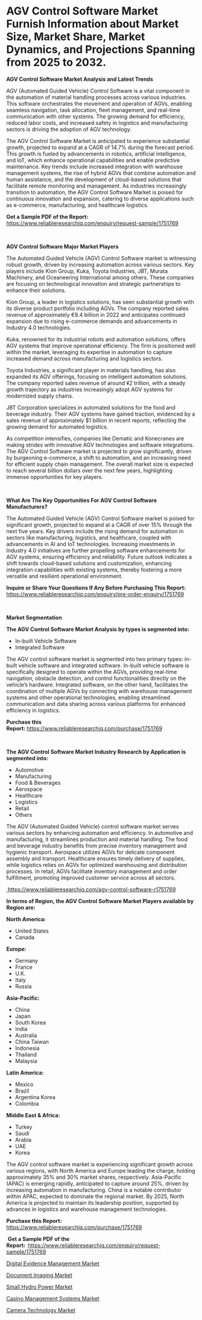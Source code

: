 <p><h1>AGV Control Software Market Furnish Information about Market Size, Market Share, Market Dynamics, and Projections Spanning from 2025 to 2032.</h1></p><p><strong>AGV Control Software Market Analysis and Latest Trends</strong></p>
<p><p>AGV (Automated Guided Vehicle) Control Software is a vital component in the automation of material handling processes across various industries. This software orchestrates the movement and operation of AGVs, enabling seamless navigation, task allocation, fleet management, and real-time communication with other systems. The growing demand for efficiency, reduced labor costs, and increased safety in logistics and manufacturing sectors is driving the adoption of AGV technology.</p><p>The AGV Control Software Market is anticipated to experience substantial growth, projected to expand at a CAGR of 14.7% during the forecast period. This growth is fueled by advancements in robotics, artificial intelligence, and IoT, which enhance operational capabilities and enable predictive maintenance. Key trends include increased integration with warehouse management systems, the rise of hybrid AGVs that combine automation and human assistance, and the development of cloud-based solutions that facilitate remote monitoring and management. As industries increasingly transition to automation, the AGV Control Software Market is poised for continuous innovation and expansion, catering to diverse applications such as e-commerce, manufacturing, and healthcare logistics.</p></p>
<p><strong>Get a Sample PDF of the Report:&nbsp;</strong> <a href="https://www.reliableresearchiq.com/enquiry/request-sample/1751769?utm_campaign=120&utm_medium=2&utm_source=Github&utm_content=ia&utm_term=09032025&utm_id=agv-control-software">https://www.reliableresearchiq.com/enquiry/request-sample/1751769</a></p>
<p>&nbsp;</p>
<p><strong>AGV Control Software Major Market Players</strong></p>
<p><p>The Automated Guided Vehicle (AGV) Control Software market is witnessing robust growth, driven by increasing automation across various sectors. Key players include Kion Group, Kuka, Toyota Industries, JBT, Murata Machinery, and Oceaneering International among others. These companies are focusing on technological innovation and strategic partnerships to enhance their solutions.</p><p>Kion Group, a leader in logistics solutions, has seen substantial growth with its diverse product portfolio including AGVs. The company reported sales revenue of approximately €9.4 billion in 2022 and anticipates continued expansion due to rising e-commerce demands and advancements in Industry 4.0 technologies.</p><p>Kuka, renowned for its industrial robots and automation solutions, offers AGV systems that improve operational efficiency. The firm is positioned well within the market, leveraging its expertise in automation to capture increased demand across manufacturing and logistics sectors.</p><p>Toyota Industries, a significant player in materials handling, has also expanded its AGV offerings, focusing on intelligent automation solutions. The company reported sales revenue of around ¥2 trillion, with a steady growth trajectory as industries increasingly adopt AGV systems for modernized supply chains.</p><p>JBT Corporation specializes in automated solutions for the food and beverage industry. Their AGV systems have gained traction, evidenced by a sales revenue of approximately $1 billion in recent reports, reflecting the growing demand for automated logistics.</p><p>As competition intensifies, companies like Dematic and Konecranes are making strides with innovative AGV technologies and software integrations. The AGV Control Software market is projected to grow significantly, driven by burgeoning e-commerce, a shift to automation, and an increasing need for efficient supply chain management. The overall market size is expected to reach several billion dollars over the next few years, highlighting immense opportunities for key players.</p></p>
<p>&nbsp;</p>
<p><strong>What Are The Key Opportunities For AGV Control Software Manufacturers?</strong></p>
<p><p>The Automated Guided Vehicle (AGV) Control Software market is poised for significant growth, projected to expand at a CAGR of over 15% through the next five years. Key drivers include the rising demand for automation in sectors like manufacturing, logistics, and healthcare, coupled with advancements in AI and IoT technologies. Increasing investments in Industry 4.0 initiatives are further propelling software enhancements for AGV systems, ensuring efficiency and reliability. Future outlook indicates a shift towards cloud-based solutions and customization, enhancing integration capabilities with existing systems, thereby fostering a more versatile and resilient operational environment.</p></p>
<p><strong>Inquire or Share Your Questions If Any Before Purchasing This Report:</strong> <a href="https://www.reliableresearchiq.com/enquiry/pre-order-enquiry/1751769?utm_campaign=120&utm_medium=2&utm_source=Github&utm_content=ia&utm_term=09032025&utm_id=agv-control-software">https://www.reliableresearchiq.com/enquiry/pre-order-enquiry/1751769</a></p>
<p>&nbsp;</p>
<p><strong>Market Segmentation</strong></p>
<p><strong>The AGV Control Software Market Analysis by types is segmented into:</strong></p>
<p><ul><li>In-built Vehicle Software</li><li>Integrated Software</li></ul></p>
<p><p>The AGV control software market is segmented into two primary types: in-built vehicle software and integrated software. In-built vehicle software is specifically designed to operate within the AGVs, providing real-time navigation, obstacle detection, and control functionalities directly on the vehicle’s hardware. Integrated software, on the other hand, facilitates the coordination of multiple AGVs by connecting with warehouse management systems and other operational technologies, enabling streamlined communication and data sharing across various platforms for enhanced efficiency in logistics.</p></p>
<p><strong>Purchase this Report:&nbsp;</strong><a href="https://www.reliableresearchiq.com/purchase/1751769?utm_campaign=120&utm_medium=2&utm_source=Github&utm_content=ia&utm_term=09032025&utm_id=agv-control-software">https://www.reliableresearchiq.com/purchase/1751769</a></p>
<p>&nbsp;</p>
<p><strong>The AGV Control Software Market Industry Research by Application is segmented into:</strong></p>
<p><ul><li>Automotive</li><li>Manufacturing</li><li>Food & Beverages</li><li>Aerospace</li><li>Healthcare</li><li>Logistics</li><li>Retail</li><li>Others</li></ul></p>
<p><p>The AGV (Automated Guided Vehicle) control software market serves various sectors by enhancing automation and efficiency. In automotive and manufacturing, it streamlines production and material handling. The food and beverage industry benefits from precise inventory management and hygienic transport. Aerospace utilizes AGVs for delicate component assembly and transport. Healthcare ensures timely delivery of supplies, while logistics relies on AGVs for optimized warehousing and distribution processes. In retail, AGVs facilitate inventory management and order fulfillment, promoting improved customer service across all sectors.</p></p>
<p><a href="https://www.reliableresearchiq.com/agv-control-software-r1751769?utm_campaign=120&utm_medium=2&utm_source=Github&utm_content=ia&utm_term=09032025&utm_id=agv-control-software">&nbsp;https://www.reliableresearchiq.com/agv-control-software-r1751769</a></p>
<p><strong>In terms of Region, the AGV Control Software Market Players available by Region are:</strong></p>
<p>
    <p> <strong> North America: </strong>
        <ul>
            <li>United States</li>
            <li>Canada</li>
        </ul>
        </p> 
    <p> <strong> Europe: </strong>
        <ul>
            <li>Germany</li>
            <li>France</li>
            <li>U.K.</li>
            <li>Italy</li>
            <li>Russia</li>
        </ul>
        </p> 
    <p> <strong> Asia-Pacific: </strong>
        <ul>
            <li>China</li>
            <li>Japan</li>
            <li>South Korea</li>
            <li>India</li>
            <li>Australia</li>
            <li>China Taiwan</li>
            <li>Indonesia</li>
            <li>Thailand</li>
            <li>Malaysia</li>
        </ul>
        </p> 
    <p> <strong> Latin America: </strong>
        <ul>
            <li>Mexico</li>
            <li>Brazil</li>
            <li>Argentina Korea</li>
            <li>Colombia</li>
        </ul>
        </p> 
    <p> <strong> Middle East & Africa: </strong>
        <ul>
            <li>Turkey</li>
            <li>Saudi</li>
            <li>Arabia</li>
            <li>UAE</li>
            <li>Korea</li>
        </ul>
    </p>
    </p>
<p><p>The AGV control software market is experiencing significant growth across various regions, with North America and Europe leading the charge, holding approximately 35% and 30% market shares, respectively. Asia-Pacific (APAC) is emerging rapidly, anticipated to capture around 25%, driven by increasing automation in manufacturing. China is a notable contributor within APAC, expected to dominate the regional market. By 2025, North America is projected to maintain its leadership position, supported by advances in logistics and warehouse management technologies.</p></p>
<p><strong>Purchase this Report: </strong><a href="https://www.reliableresearchiq.com/purchase/1751769?utm_campaign=120&utm_medium=2&utm_source=Github&utm_content=ia&utm_term=09032025&utm_id=agv-control-software">https://www.reliableresearchiq.com/purchase/1751769</a></p>
<p>&nbsp;<strong>Get a Sample PDF of the Report:&nbsp;&nbsp;</strong><a href="https://www.reliableresearchiq.com/enquiry/request-sample/1751769?utm_campaign=120&utm_medium=2&utm_source=Github&utm_content=ia&utm_term=09032025&utm_id=agv-control-software">https://www.reliableresearchiq.com/enquiry/request-sample/1751769</a></p>
<p><strong></strong></p>
<p><p><a href="https://github.com/kabotcaddoub/Market-Research-Report-List-1/blob/main/digital-evidence-management-market.md?utm_campaign=120&utm_medium=2&utm_source=Github&utm_content=ia&utm_term=09032025&utm_id=agv-control-software">Digital Evidence Management Market</a></p><p><a href="https://github.com/kimomeifbnu26/Market-Research-Report-List-1/blob/main/document-imaging-market.md?utm_campaign=120&utm_medium=2&utm_source=Github&utm_content=ia&utm_term=09032025&utm_id=agv-control-software">Document Imaging Market</a></p><p><a href="https://github.com/nicoytabiz7/Market-Research-Report-List-1/blob/main/small-hydro-power-market.md?utm_campaign=120&utm_medium=2&utm_source=Github&utm_content=ia&utm_term=09032025&utm_id=agv-control-software">Small Hydro Power Market</a></p><p><a href="https://github.com/forttgoddym7/Market-Research-Report-List-1/blob/main/casino-management-systems-market.md?utm_campaign=120&utm_medium=2&utm_source=Github&utm_content=ia&utm_term=09032025&utm_id=agv-control-software">Casino Management Systems Market</a></p><p><a href="https://github.com/daddskokenk4/Market-Research-Report-List-1/blob/main/camera-technology-market.md?utm_campaign=120&utm_medium=2&utm_source=Github&utm_content=ia&utm_term=09032025&utm_id=agv-control-software">Camera Technology Market</a></p></p>